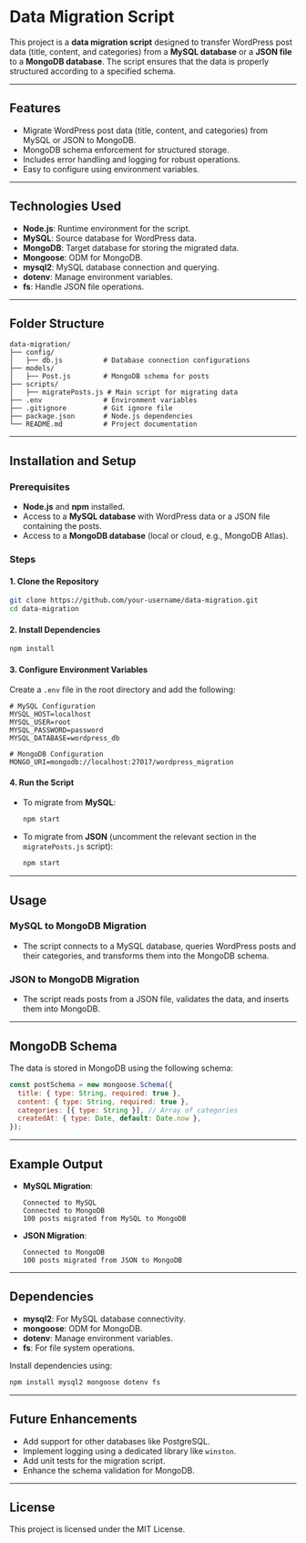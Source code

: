 # Data Migration Script

This project is a **data migration script** designed to transfer WordPress post data (title, content, and categories) from a **MySQL database** or a **JSON file** to a **MongoDB database**. The script ensures that the data is properly structured according to a specified schema.

---

## Features

- Migrate WordPress post data (title, content, and categories) from MySQL or JSON to MongoDB.
- MongoDB schema enforcement for structured storage.
- Includes error handling and logging for robust operations.
- Easy to configure using environment variables.

---

## Technologies Used

- **Node.js**: Runtime environment for the script.
- **MySQL**: Source database for WordPress data.
- **MongoDB**: Target database for storing the migrated data.
- **Mongoose**: ODM for MongoDB.
- **mysql2**: MySQL database connection and querying.
- **dotenv**: Manage environment variables.
- **fs**: Handle JSON file operations.

---

## Folder Structure

```
data-migration/
├── config/
│   ├── db.js          # Database connection configurations
├── models/
│   ├── Post.js        # MongoDB schema for posts
├── scripts/
│   ├── migratePosts.js # Main script for migrating data
├── .env               # Environment variables
├── .gitignore         # Git ignore file
├── package.json       # Node.js dependencies
└── README.md          # Project documentation
```

---

## Installation and Setup

### Prerequisites

- **Node.js** and **npm** installed.
- Access to a **MySQL database** with WordPress data or a JSON file containing the posts.
- Access to a **MongoDB database** (local or cloud, e.g., MongoDB Atlas).

### Steps

#### 1. Clone the Repository
```bash
git clone https://github.com/your-username/data-migration.git
cd data-migration
```

#### 2. Install Dependencies
```bash
npm install
```

#### 3. Configure Environment Variables
Create a `.env` file in the root directory and add the following:

```env
# MySQL Configuration
MYSQL_HOST=localhost
MYSQL_USER=root
MYSQL_PASSWORD=password
MYSQL_DATABASE=wordpress_db

# MongoDB Configuration
MONGO_URI=mongodb://localhost:27017/wordpress_migration
```

#### 4. Run the Script

- To migrate from **MySQL**:
  ```bash
  npm start
  ```

- To migrate from **JSON** (uncomment the relevant section in the `migratePosts.js` script):
  ```bash
  npm start
  ```

---

## Usage

### MySQL to MongoDB Migration
- The script connects to a MySQL database, queries WordPress posts and their categories, and transforms them into the MongoDB schema.

### JSON to MongoDB Migration
- The script reads posts from a JSON file, validates the data, and inserts them into MongoDB.

---

## MongoDB Schema

The data is stored in MongoDB using the following schema:

```javascript
const postSchema = new mongoose.Schema({
  title: { type: String, required: true },
  content: { type: String, required: true },
  categories: [{ type: String }], // Array of categories
  createdAt: { type: Date, default: Date.now },
});
```

---

## Example Output

- **MySQL Migration**:
  ```
  Connected to MySQL
  Connected to MongoDB
  100 posts migrated from MySQL to MongoDB
  ```

- **JSON Migration**:
  ```
  Connected to MongoDB
  100 posts migrated from JSON to MongoDB
  ```

---

## Dependencies

- **mysql2**: For MySQL database connectivity.
- **mongoose**: ODM for MongoDB.
- **dotenv**: Manage environment variables.
- **fs**: For file system operations.

Install dependencies using:
```bash
npm install mysql2 mongoose dotenv fs
```

---

## Future Enhancements

- Add support for other databases like PostgreSQL.
- Implement logging using a dedicated library like `winston`.
- Add unit tests for the migration script.
- Enhance the schema validation for MongoDB.

---

## License

This project is licensed under the MIT License.


